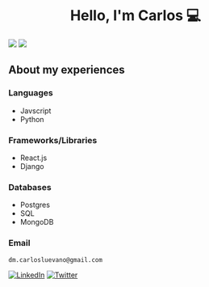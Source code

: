 <h1 align="center"> Hello, I'm Carlos 💻</h1>

[![](https://komarev.com/ghpvc/?username=clue355&color=blue&label=Profile%20Views)](https://github.com/Clue355)
[![](https://img.shields.io/github/followers/clue355?label=GitHub%20Followers)](https://github.com/Clue355)

## About my experiences
### Languages
* Javscript
* Python
### Frameworks/Libraries
* React.js
* Django
### Databases
* Postgres
* SQL
* MongoDB

### Email
  ```sh
  dm.carlosluevano@gmail.com
  ```
<!-- Logos+Links -->
[![LinkedIn][linkedin-shield]][linkedin-url]
[![Twitter][Twitter-shield]][twitter-url]
<!-- Logos -->
[twitter-shield]: https://img.shields.io/badge/twitter-%230077B5.svg?&style=for-the-badge&logo=twitter&logoColor=white&color=3C70A4
[linkedin-shield]: https://img.shields.io/badge/-LinkedIn-black.svg?style=for-the-badge&logo=linkedin&colorB=555
<!-- Links -->
[twitter-url]: https://twitter.com/clue355
[linkedin-url]: https://www.linkedin.com/in/carlos-luevano/
